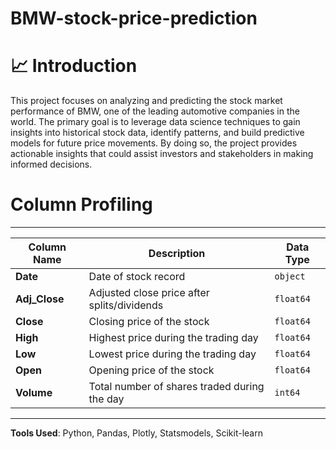 # BMW-stock-price-prediction

# 📈 Introduction

This project focuses on analyzing and predicting the stock market performance of BMW, one of the leading automotive companies in the world. The primary goal is to leverage data science techniques to gain insights into historical stock data, identify patterns, and build predictive models for future price movements. By doing so, the project provides actionable insights that could assist investors and stakeholders in making informed decisions.

# **Column Profiling**

---


| Column Name   | Description                                    | Data Type |
| ------------- | ---------------------------------------------- | --------- |
| **Date**      | Date of stock record                           | `object`  |
| **Adj_Close** | Adjusted close price after splits/dividends    | `float64` |
| **Close**     | Closing price of the stock                     | `float64` |
| **High**      | Highest price during the trading day           | `float64` |
| **Low**       | Lowest price during the trading day            | `float64` |
| **Open**      | Opening price of the stock                     | `float64` |
| **Volume**    | Total number of shares traded during the day   | `int64`   |

---

**Tools Used**: Python, Pandas, Plotly, Statsmodels, Scikit-learn
